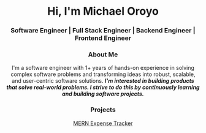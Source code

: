 <h1 align="center">Hi, I'm Michael Oroyo</h1>

<h3 align="center">Software Engineer | Full Stack Engineer | Backend Engineer | Frontend Engineer</h3>

<div>
  <div align="center" id="about">
    <h3>About Me</h3>
    <p>I'm a software engineer with 1+ years of hands-on experience in solving complex software problems and transforming ideas into robust, scalable, and user-centric software solutions. 
  <em><strong>I'm interested in building products that solve real-world problems. I strive to do this by continuously learning and building software projects.</strong></em>
    </p>
  </div>
  
  <div align="center" id="projects">
     <h3>Projects</h3>
     <a href="https://github.com/Michle99/MERN_Expense_Tracker">MERN Expense Tracker</a>
  </div>

  <div align="center" id="education">
<!--     <h3>Education</h3> -->
  </div>
</div>
